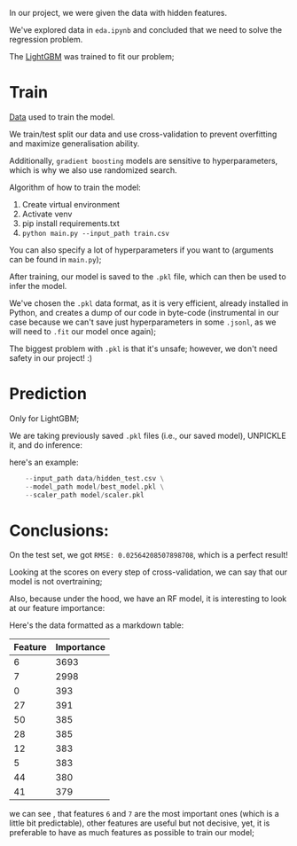 In our project, we were given the data with hidden features. 

We've explored data in `eda.ipynb` and concluded that we need to solve the regression problem.

The [LightGBM](https://lightgbm.readthedocs.io/en/stable/) was trained to fit our problem; 

# Train

[Data](https://drive.google.com/drive/folders/1pgimCOWUUPbjwxcZQE78dgV4CAntqyRI?usp=sharing) used to train the model. 

We train/test split our data and use cross-validation to prevent overfitting and maximize generalisation ability. 

Additionally, `gradient boosting` models are sensitive to hyperparameters, which is why we also use randomized search.

Algorithm of how to train the model:

1. Create virtual environment
2. Activate venv
3. pip install requirements.txt
4. ```python main.py --input_path train.csv```

You can also specify a lot of hyperparameters if you want to (arguments can be found in `main.py`);

After training, our model is saved to the `.pkl` file, which can then be used to infer the model. 

We've chosen the `.pkl` data format, as it is very efficient, already installed in Python, and creates a dump of our code in byte-code (instrumental in our case because we can't save just hyperparameters in some `.jsonl`, as we will need to `.fit` our model once again);

The biggest problem with `.pkl` is that it's unsafe; however, we don't need safety in our project! :)

# Prediction

Only for LightGBM;

We are taking previously saved `.pkl` files (i.e., our saved model), UNPICKLE it, and do inference: 

here's an example:
```python predict.py \
    --input_path data/hidden_test.csv \
    --model_path model/best_model.pkl \
    --scaler_path model/scaler.pkl 
```

# Conclusions: 

On the test set, we got `RMSE: 0.02564208507898708`, which is a perfect result! 

Looking at the scores on every step of cross-validation, we can say that our model is not overtraining;

Also, because under the hood, we have an RF model, it is interesting to look at our feature importance:


Here's the data formatted as a markdown table:

| Feature | Importance |
|---------|------------|
| 6       | 3693      |
| 7       | 2998      |
| 0       | 393       |
| 27      | 391       |
| 50      | 385       |
| 28      | 385       |
| 12      | 383       |
| 5       | 383       |
| 44      | 380       |
| 41      | 379       |

we can see , that features `6` and `7` are the most important ones (which is a little bit predictable), other features are useful but not decisive, yet, it is preferable to have as much features as possible to train our model;


